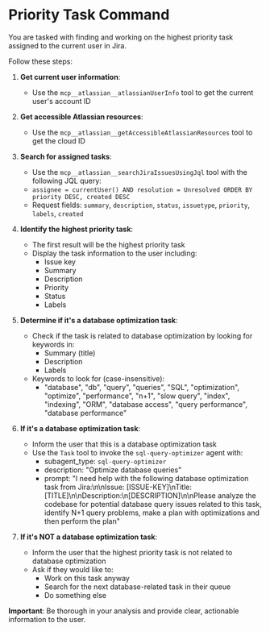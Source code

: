 # Priority  Task Command

You are tasked with finding and working on the highest priority  task assigned to the current user in Jira.

Follow these steps:

1. **Get current user information**:
   - Use the `mcp__atlassian__atlassianUserInfo` tool to get the current user's account ID

2. **Get accessible Atlassian resources**:
   - Use the `mcp__atlassian__getAccessibleAtlassianResources` tool to get the cloud ID

3. **Search for assigned tasks**:
   - Use the `mcp__atlassian__searchJiraIssuesUsingJql` tool with the following JQL query:
   - `assignee = currentUser() AND resolution = Unresolved ORDER BY priority DESC, created DESC`
   - Request fields: `summary`, `description`, `status`, `issuetype`, `priority`, `labels`, `created`

4. **Identify the highest priority task**:
   - The first result will be the highest priority task
   - Display the task information to the user including:
     - Issue key
     - Summary
     - Description
     - Priority
     - Status
     - Labels

5. **Determine if it's a database optimization task**:
   - Check if the task is related to database optimization by looking for keywords in:
     - Summary (title)
     - Description
     - Labels
   - Keywords to look for (case-insensitive):
     - "database", "db", "query", "queries", "SQL", "optimization", "optimize", "performance", "n+1", "slow query", "index", "indexing", "ORM", "database access", "query performance", "database performance"

6. **If it's a database optimization task**:
   - Inform the user that this is a database optimization task
   - Use the `Task` tool to invoke the `sql-query-optimizer` agent with:
     - subagent_type: `sql-query-optimizer`
     - description: "Optimize database queries"
     - prompt: "I need help with the following database optimization task from Jira:\n\nIssue: [ISSUE-KEY]\nTitle: [TITLE]\n\nDescription:\n[DESCRIPTION]\n\nPlease analyze the codebase for potential database query issues related to this task, identify N+1 query problems, make a plan with optimizations and then perform the plan"

7. **If it's NOT a database optimization task**:
   - Inform the user that the highest priority task is not related to database optimization
   - Ask if they would like to:
     - Work on this task anyway
     - Search for the next database-related task in their queue
     - Do something else

**Important**: Be thorough in your analysis and provide clear, actionable information to the user.
